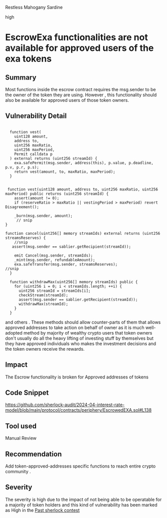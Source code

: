 Restless Mahogany Sardine

high

# EscrowExa functionalities are not available for approved users of the exa tokens

## Summary
Most functions inside the escrow contract requires the msg.sender to be the owner of the token they are using.
However , this functionality should also be available for approved users of those token owners.

## Vulnerability Detail

```solidity

  function vest(
    uint128 amount,
    address to,
    uint256 maxRatio,
    uint256 maxPeriod,
    Permit calldata p
  ) external returns (uint256 streamId) {
    exa.safePermit(msg.sender, address(this), p.value, p.deadline, p.v, p.r, p.s);
    return vest(amount, to, maxRatio, maxPeriod);
  }


 function vest(uint128 amount, address to, uint256 maxRatio, uint256 maxPeriod) public returns (uint256 streamId) {
    assert(amount != 0);
    if (reserveRatio > maxRatio || vestingPeriod > maxPeriod) revert Disagreement();

    _burn(msg.sender, amount);
     // snip
}

function cancel(uint256[] memory streamIds) external returns (uint256 streamsReserves) {
    //snip
   assert(msg.sender == sablier.getRecipient(streamId));
   
    emit Cancel(msg.sender, streamIds);
    _mint(msg.sender, refundableAmount);
    exa.safeTransfer(msg.sender, streamsReserves);
//snip
  }

  function withdrawMax(uint256[] memory streamIds) public {
    for (uint256 i = 0; i < streamIds.length; ++i) {
      uint256 streamId = streamIds[i];
      checkStream(streamId);
      assert(msg.sender == sablier.getRecipient(streamId));
      withdrawMax(streamId);
    }
  }
```
and others . 
These methods should allow counter-parts of them that allows approved addresses to take action on behalf of owner as 
it is much well-adopted method by majority of wealthy crypto users that token owners don't usually do all the heavy lifting of investing stuff by themselves  but they have approved individuals who makes the investment decisions  and the token owners 
receive the rewards.

## Impact
The Escrow functionality is broken for Approved addresses of tokens

## Code Snippet
https://github.com/sherlock-audit/2024-04-interest-rate-model/blob/main/protocol/contracts/periphery/EscrowedEXA.sol#L138

## Tool used

Manual Review

## Recommendation
Add token-approved-addresses specific functions to reach entire crypto community .

## Severity 
The severity is high due to the impact of not being able to be operatable for a majority of token holders
and this kind of vulnerability has been marked as High in the [Past sherlock contest](https://solodit.xyz/issues/h-02-votingescrows-merge-and-withdraw-arent-available-for-approved-users-code4rena-velodrome-finance-velodrome-finance-git)